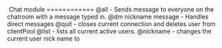<img src="">
Chat module
============
@all - Sends message to everyone on the chatroom with a message typed in. 
@dm nickname message  - Handles direct messages
@quit - closes current connection and deletes user from clientPool
@list - lists all current active users.
@nickname <new-name> - changes the current user nick name to <new-name>

